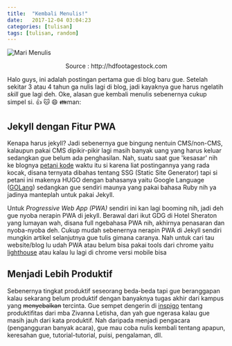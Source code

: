 ```yaml
---
title:  "Kembali Menulis!"
date:   2017-12-04 03:04:23
categories: [tulisan]
tags: [tulisan, random]
---
```


![Mari Menulis](https://ak9.picdn.net/shutterstock/videos/14941816/thumb/1.jpg)
<center>Source : http://hdfootagestock.com</center>


Halo guys, ini adalah postingan pertama gue di blog baru gue. Setelah sekitar 3 atau 4 tahun ga nulis lagi di blog, jadi kayaknya gue harus ngelatih *skill*  gue lagi deh.
Oke, alasan gue kembali menulis sebenernya cukup simpel si. :+1: :cat: :smile: :family:man:

## Jekyll dengan Fitur PWA
Kenapa harus jekyll? Jadi sebenernya gue bingung nentuin CMS/non-CMS, kalaupun pakai CMS dipikir-pikir lagi masih banyak uang yang harus keluar sedangkan gue belum ada penghasilan. Nah, suatu saat gue 'kesasar' nih ke blognya [petani kode](https://petanikode.com) waktu itu si karena liat postingannya yang rada kocak, disana ternyata dibahas tentang SSG (Static Site Generator) tapi si petani ini makenya HUGO dengan bahasanya yaitu Google Language ([GOLang](https://golang.org)) sedangkan gue sendiri maunya yang pakai bahasa Ruby nih ya jadinya manteplah untuk pakai Jekyll.

Untuk *Progressive Web App (PWA)* sendiri ini kan lagi booming nih, jadi deh gue nyoba nerapin PWA di jekyll. Berawal dari ikut GDG di Hotel Sheraton yang lumayan wah, disana full ngebahasa PWA nih, akhirnya penasaran dan nyoba-nyoba deh. Cukup mudah sebenernya nerapin PWA di Jekyll sendiri mungkin artikel selanjutnya gue tulis gimana caranya. Nah untuk cari tau website/blog lu udah PWA atau belum bisa pakai tools dari chrome yaitu [lighthouse](https://chrome.google.com/webstore/detail/lighthouse/blipmdconlkpinefehnmjammfjpmpbjk) atau kalau lu lagi di chrome versi mobile bisa


## Menjadi Lebih Produktif
Sebenernya tingkat produktif seseorang beda-beda tapi gue beranggapan kalau sekarang belum produktif dengan banyaknya tugas akhir dari kampus yang ~~menyebalkan~~ tercinta. Gue sempet dengerin di [inspigo](https://inspigo.id/) tentang produktifitas dari mba Zivanna Letisha, dan yah gue ngerasa kalau gue masih jauh dari kata produktif. Nah daripada menjadi pengacara (pengangguran banyak acara), gue mau coba nulis kembali tentang apapun, keresahan gue, tutorial-tutorial, puisi, pengalaman, dll.
